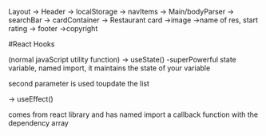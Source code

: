 Layout
-> Header
-> localStorage
-> navItems
-> Main/bodyParser
-> searchBar
-> cardContainer
-> Restaurant card
->image
->name of res, start rating
-> footer
->copyright

#React Hooks

(normal javaScript utility function)
-> useState() -superPowerful state variable, named import, it maintains the state of your variable

second parameter is used toupdate the list

-> useEffect()

comes from react library and has named import
a callback function with the dependency array
